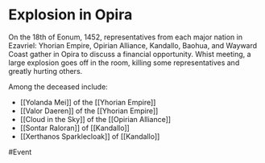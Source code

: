 # Explosion in Opira
On the 18th of Eonum, 1452, representatives from each major nation in Ezavriel: Yhorian Empire, Opirian Alliance, Kandallo, Baohua, and Wayward Coast gather in Opira to discuss a financial opportunity. Whist meeting, a large explosion goes off in the room, killing some representatives and greatly hurting others. 

Among the deceased include: 
- [[Yolanda Mei]] of the [[Yhorian Empire]]
- [[Valor Daeren]] of the [[Yhorian Empire]]
- [[Cloud in the Sky]] of the [[Opirian Alliance]]
- [[Sontar Raloran]] of [[Kandallo]]
- [[Xerthanos Sparklecloak]] of [[Kandallo]]

#Event